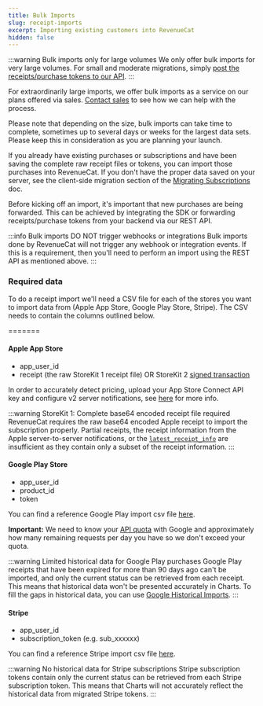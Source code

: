 ```yaml
---
title: Bulk Imports
slug: receipt-imports
excerpt: Importing existing customers into RevenueCat
hidden: false
---
```


:::warning Bulk imports only for large volumes
We only offer bulk imports for very large volumes. For small and moderate migrations, simply [post the receipts/purchase tokens to our API](/migrating-to-revenuecat/migrating-existing-subscriptions#server-side-migration).
:::

For extraordinarily large imports, we offer bulk imports as a service on our plans offered via sales. [Contact sales](https://www.revenuecat.com/demo/) to see how we can help with the process.

Please note that depending on the size, bulk imports can take time to complete, sometimes up to several days or weeks for the largest data sets. Please keep this in consideration as you are planning your launch.

If you already have existing purchases or subscriptions and have been saving the complete raw receipt files or tokens, you can import those purchases into RevenueCat. If you don't have the proper data saved on your server, see the client-side migration section of the [Migrating Subscriptions](/migrating-to-revenuecat/migrating-existing-subscriptions) doc.

Before kicking off an import, it's important that new purchases are being forwarded. This can be achieved by integrating the SDK or forwarding receipts/purchase tokens from your backend via our REST API. 

:::info Bulk imports DO NOT trigger webhooks or integrations
Bulk imports done by RevenueCat will not trigger any webhook or integration events. If this is a requirement, then you'll need to perform an import using the REST API as mentioned above.
:::

### Required data

To do a receipt import we'll need a CSV file for each of the stores you want to import data from (Apple App Store, Google Play Store, Stripe). The CSV needs to contain the columns outlined below.

=======
#### Apple App Store

- app_user_id
- receipt (the raw StoreKit 1 receipt file) OR StoreKit 2 [signed transaction](https://developer.apple.com/documentation/appstoreserverapi/jwstransaction)

In order to accurately detect pricing, upload your App Store Connect API key and configure v2 server notifications, see [here](https://www.revenuecat.com/docs/subscription-guidance/price-changes#price-detection) for more info.

:::warning StoreKit 1: Complete base64 encoded receipt file required
RevenueCat requires the raw base64 encoded Apple receipt to import the subscription properly. Partial receipts, the receipt information from the Apple server-to-server notifications, or the [`latest_receipt_info`](https://developer.apple.com/documentation/appstorereceipts/responsebody/latest_receipt_info) are insufficient as they contain only a subset of the receipt information.
:::

#### Google Play Store

- app_user_id
- product_id
- token

You can find a reference Google Play import csv file [here](https://github.com/RevenueCat-Samples/import-csv-samples/blob/main/Android/android_receipt_import_sample.csv).

**Important:** We need to know your [API quota](https://developers.google.com/android-publisher/quotas) with Google and approximately how many remaining requests per day you have so we don't exceed your quota.

:::warning Limited historical data for Google Play purchases
Google Play receipts that have been expired for more than 90 days ago can't be imported, and only the current status can be retrieved from each receipt. This means that historical data won't be presented accurately in Charts. To fill the gaps in historical data, you can use [Google Historical Imports](/migrating-to-revenuecat/migrating-existing-subscriptions/google-historical-import).
:::

#### Stripe

- app_user_id
- subscription_token (e.g. sub_xxxxxx)

You can find a reference Stripe import csv file [here](https://github.com/RevenueCat-Samples/import-csv-samples/blob/main/Stripe/stripe_receipt_import_sample.csv).

:::warning No historical data for Stripe subscriptions
Stripe subscription tokens contain only the current status can be retrieved from each Stripe subscription token. This means that Charts will not accurately reflect the historical data from migrated Stripe tokens.
:::
